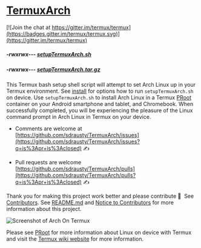 # [TermuxArch](https://github.com/sdrausty/TermuxArch)
[![Join the chat at https://gitter.im/termux/termux](https://badges.gitter.im/termux/termux.svg)](https://gitter.im/termux/termux)

##### -rwxrwx--- [setupTermuxArch.sh](https://raw.githubusercontent.com/sdrausty/TermuxArch/master/setupTermuxArch.sh)

##### -rwxrwx--- [setupTermuxArch.tar.gz](https://raw.githubusercontent.com/sdrausty/TermuxArch/master/setupTermuxArch.tar.gz)

This Termux bash setup shell script will attempt to set Arch Linux up in your Termux environment.  See [install](docs/install) for options how to run `setupTermuxArch.sh` on device.  Use `setupTermuxArch.sh` to install Arch Linux in a Termux [PRoot](docs/PRoot) container on your Android smartphone and tablet, and Chromebook.  When successfully completed, you will be experiencing the pleasure of the Linux command prompt in Arch Linux in Termux on your device. 
* Comments are welcome at [https://github.com/sdrausty/TermuxArch/issues](https://github.com/sdrausty/TermuxArch/issues?q=is%3Apr+is%3Aclosed) ✍ 

* Pull requests are welcome [https://github.com/sdrausty/TermuxArch/pulls](https://github.com/sdrausty/TermuxArch/pulls?q=is%3Apr+is%3Aclosed) ✍ 

Thank you for making this project work better and please contribute 🔆  See [Contributors](CONTRIBUTORS).  See [README.md](README) and [Notice to Contributors](Notice-to-Contributors) for more information about this project.

![Screenshot of Arch On Termux](docs/imgs/IMG_20171019_190414.jpg)

Please see [PRoot](docs/PRoot) for more information about Linux on device with Termux and visit the [Termux wiki website](https://wiki.termux.com/) for more information.
